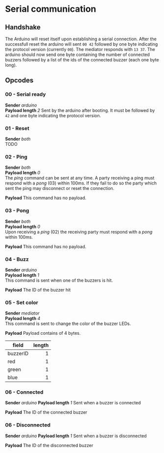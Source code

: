 # Serial communication

## Handshake
The Arduino will reset itself upon establishing a serial connection. After the successfull reset the arduino will sent `00 42` followed by one byte indicating the protocol version (currently `00`). The mediator responds with `13 37`. The arduino should now send one byte containing the number of connected buzzers followed by a list of the ids of the connected buzzer (each one byte long).

## Opcodes

### 00 - Serial ready
**Sender** *arduino*  
**Payload length** *2*
Sent by the arduino after booting. It must be followed by `42` and one byte indicating the protocol version.

### 01 - Reset
**Sender** *both*  
TODO


### 02 - Ping
**Sender** *both*  
**Payload length** *0*  
The *ping* command can be sent at any time. A party receiving a ping must respond with a *pong* (03) within 100ms. If they fail to do so the party which sent the ping may disconnect or reset the connection.

**Payload** This command has no payload.

### 03 - Pong
**Sender** *both*  
**Payload length** *0*  
Upon receiving a *ping* (02) the receiving party must respond with a *pong* within 100ms.

**Payload** This command has no payload.

### 04 - Buzz
**Sender** *arduino*  
**Payload length** *1*  
This command is sent when one of the buzzers is hit.

**Payload** The ID of the buzzer hit

### 05 - Set color
**Sender** *mediator*  
**Payload length** *4*  
This command is sent to change the color of the buzzer LEDs.

**Payload** Payload contains of 4 bytes.

| field        | length | 
| ----------- | --------:|
| buzzerID |         1 |
| red          |         1 |
| green      |         1 |
| blue        |         1 |

### 06 - Connected
**Sender** *arduino*
**Payload length** *1*
Sent when a buzzer is connected

**Payload** The ID of the connected buzzer

### 06 - Disconnected
**Sender** *arduino*
**Payload length** *1*
Sent when a buzzer is disconnected

**Payload** The ID of the disconnected buzzer